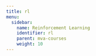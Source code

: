 ```yaml
---
title: rl
menu:
  sidebar:
    name: Reinforcement Learning
    identifier: rl
    parent: mva-courses
    weight: 10
---
```

